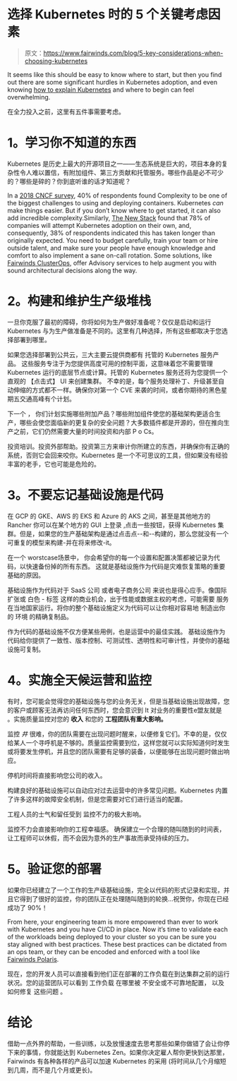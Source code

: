 # 选择 Kubernetes 时的 5 个关键考虑因素

> 原文：<https://www.fairwinds.com/blog/5-key-considerations-when-choosing-kubernetes>

It seems like this should be easy to know where to start, but then you find out there are some significant hurdles in Kubernetes adoption, and even knowing [how to explain Kubernetes](/thoughts/how-to-explain-kubernetes) and where to begin can feel overwhelming. 

在全力投入之前，这里有五件事需要考虑。

# 1。学习你不知道的东西

Kubernetes 是历史上最大的开源项目之一——生态系统是巨大的，项目本身的复杂性令人难以置信，有附加组件、第三方贡献和托管服务。哪些作品是必不可少的？哪些是碎的？你到底听谁的话才知道呢？

In a [2018 CNCF survey](https://www.cncf.io/blog/2018/08/29/cncf-survey-use-of-cloud-native-technologies-in-production-has-grown-over-200-percent/), 40% of respondents found Complexity to be one of the biggest challenges to using and deploying containers. Kubernetes *can* make things easier. But if you don’t know where to get started, it can also add incredible complexity.Similarly, [The New Stack](https://thenewstack.io/week-numbers-kubernetes-implementations-good-bad-ugly/)  found that 78% of companies will attempt Kubernetes adoption on their own, and, consequently, 38% of respondents indicated this  has taken longer than originally expected. You need to budget carefully, train your team or hire outside talent, and make sure your people have enough knowledge and comfort to also implement a sane on-call rotation. Some solutions, like [Fairwinds ClusterOps](https://www.fairwinds.com/clusterops), offer Advisory services to help augment you with sound architectural decisions along the way. 

# 2。构建和维护生产级堆栈

一旦你克服了最初的障碍，你将如何为生产做好准备呢？仅仅是启动和运行 Kubernetes 与为生产做准备是不同的。这里有几种选择，所有这些都取决于您选择部署到哪里。

如果您选择部署到公共云，三大主要云提供商都有 托管的 Kubernetes 服务产品。 这些服务专注于为您提供高度可用的控制平面，这意味着您不需要管理 Kubernetes 运行的底层节点或计算。托管的 Kubernetes 服务还将为您提供一个直观的 【点击式】 UI 来创建集群。 不幸的是，每个服务处理补丁、升级甚至自动伸缩的方式都不一样。确保你对第一个 CVE 来袭的时间，或者你期待的黑色星期五交通高峰有个计划。

下一个 ， 你们计划实施哪些附加产品？哪些附加组件使您的基础架构更适合生产，哪些会使您面临新的更复杂的安全问题？大多数插件都是开源的，但在推向生产之前，它们仍然需要大量的时间投资和内部 P o Cs。

投资培训。投资外部帮助。投资第三方来审计你所建立的东西，并确保你有正确的系统，否则它会回来咬你。Kubernetes 是一个不可思议的工具，但如果没有经验丰富的老手，它也可能是危险的。 

# 3。不要忘记基础设施是代码

在 GCP 的 GKE、AWS 的 EKS 和 Azure 的 AKS 之间，甚至是其他地方的 Rancher 你可以在某个地方的 GUI 上登录 ,点击一些按钮，获得 Kubernetes 集群。但是，如果您的生产基础架构是通过点击点--和--构建的，那么您就没有一个可重复的模型来构建-并在将来修改-it。

在一个 worstcase场景中， 你会希望你的每一个设置和配置决策都被记录为代码，以快速备份掉的所有东西。 这就是基础设施作为代码是灾难恢复策略的重要基础的原因。

基础设施作为代码对于 SaaS 公司 或者电子商务公司 来说也是得心应手。像国际扩张或 白色 - 标签 这样的商业机会，出于性能或数据主权的考虑，可能需要 服务 在当地国家运行。将你的整个基础设施定义为代码可以让你相对容易地 制造出你的 环境 的精确复制品。

作为代码的基础设施不仅方便某些用例，也是运营中的最佳实践。 基础设施作为代码给你提供了一致性、版本控制、可测试性、透明性和可审计性，并使你的基础设施可复制。 

# 4。实施全天候运营和监控

有时，您可能会觉得您的基础设施与您的业务无关，但是当基础设施出现故障，您的客户或顾客无法再访问任何东西时，您会意识到 It 对业务的重要性e盟友就是 。实施质量监控对您的 **收入** 和您的 **工程团队有重大影响。**

监控 *井* 很难，你的团队需要在出现问题时醒来，以便修复它们。不幸的是，仅仅给某人一个寻呼机是不够的。质量监控需要到位，这样您就可以实际知道何时发生或将要发生停机，并且您的团队需要有足够的装备，以便能够在出现问题时做出响应。

停机时间将直接影响您公司的收入。

构建良好的基础设施可以自动应对过去运营中的许多常见问题。Kubernetes 内置了许多这样的故障安全机制，但是您需要对它们进行适当的配置。

工程人员的士气和留任受到 监控不力的极大影响。

监控不力会直接影响你的工程幸福感。 确保建立一个合理的随叫随到的时间表，让工程师可以休假，而不会因为意外的生产事故而承受持续的压力。

# 5。验证您的部署

如果你已经建立了一个工作的生产级基础设施，完全以代码的形式记录和实现，并且它得到了很好的监控，你的团队正在处理随叫随到的轮换…祝贺你，你现在已经成功了 90%！

From here, your engineering team is more empowered than ever to work with Kubernetes and you have CI/CD in place. Now it’s time to validate each of the workloads being deployed to your cluster so you can be sure you stay aligned with best practices. These best practices can be dictated from an ops team, or they can be encoded  and enforced with a tool like  [Fairwinds Polaris](https://www.fairwinds.com/polaris).

现在，您的开发人员可以直接看到他们正在部署的工作负载在到达集群之前的运行状况。您的运营团队可以看到 工作负载 在哪里被 不安全或不可靠地配置， 以及如何修复 这些问题 。

# 结论

借助一点外界的帮助，一些训练，以及放慢速度去思考那些如果你做错了会让你停下来的事情，你就能达到 Kubernetes Zen。如果你决定雇人帮你更快到达那里，Fairwinds 有各种各样的产品可以加速 Kubernetes 的采用 (将时间从几个月缩短到几周，而不是几个月或更长)。